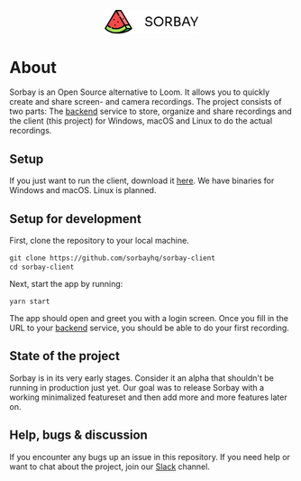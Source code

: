 <p align="center" width="100%">
    <img width="33%" src="logo.png">
</p>

# About
Sorbay is an Open Source alternative to Loom. It allows you to quickly create and share
screen- and camera recordings. The project consists of two parts: The 
[backend](https://github.com/sorbayhq/sorbay) service to store, organize and share recordings and 
the client (this project) for Windows, macOS and Linux to do the actual recordings.

## Setup
If you just want to run the client, download it 
[here](https://github.com/sorbayhq/sorbay-client/releases). We have binaries for Windows and macOS. 
Linux is planned.

## Setup for development

First, clone the repository to your local machine.
```shell
git clone https://github.com/sorbayhq/sorbay-client
cd sorbay-client
```

Next, start the app by running:
```shell
yarn start
```

The app should open and greet you with a login screen. Once you fill in the URL to your 
[backend](https://github.com/sorbayhq/sorbay) service, you should be able to do your first 
recording.

## State of the project

Sorbay is in its very early stages. Consider it an alpha that shouldn't be running in
production just yet. Our goal was to release Sorbay with a working minimalized featureset
and then add more and more features later on.

## Help, bugs & discussion
If you encounter any bugs up an issue in this repository. If you need help or want to chat about
the project, join our 
[Slack](https://join.slack.com/t/sorbay/shared_invite/zt-1m3nio46o-ERrjXDNgSLr_ToklzUfFtw) channel.